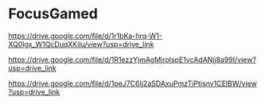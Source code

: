# FocusGamed
https://drive.google.com/file/d/1r1bKa-hrq-W1-XQ0lgx_W1QcDuqXKilu/view?usp=drive_link

https://drive.google.com/file/d/1R1ezzYjmAgMjroIspE1vcAdANjj8a99I/view?usp=drive_link

https://drive.google.com/file/d/1peJ7C6Ij2aSDAxuPmzTiPtjsnv1CEIBW/view?usp=drive_link
